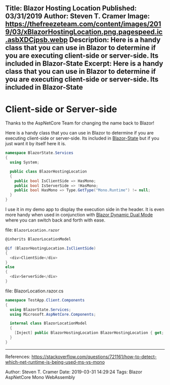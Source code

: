 Title: Blazor Hosting Location
Published: 03/31/2019
Author: Steven T. Cramer
Image: https://thefreezeteam.com/content/images/2019/03/xBlazorHostingLocation.png.pagespeed.ic.asbXDCjpsb.webp
Description: Here is a handy class that you can use in Blazor to determine if you are executing client-side or server-side. Its included in Blazor-State
Excerpt: Here is a handy class that you can use in Blazor to determine if you are executing client-side or server-side. Its included in Blazor-State
---
# Client-side or Server-side
Thanks to the AspNetCore Team for changing the name back to Blazor!

Here is a handy class that you can use in Blazor to determine if you are executing client-side or server-side. Its included in [Blazor-State](https://github.com/TimeWarpEngineering/blazor-state) but if you just want it by itself here it is.

```csharp
namespace BlazorState.Services
{
  using System;

  public class BlazorHostingLocation
  {
    public bool IsClientSide => HasMono;
    public bool IsServerSide => !HasMono;
    public bool HasMono => Type.GetType("Mono.Runtime") != null;
  }
}
```

I use it in my demo app to display the execution side in the header. It is even more handy when used in conjunction with [Blazor Dynamic Dual Mode](https://thefreezeteam.com/razor-components-dynamic-dual-mode/) where you can switch back and forth with ease. 

file: `BlazorLocation.razor`

```csharp
@inherits BlazorLocationModel

@if (BlazorHostingLocation.IsClientSide)
{
  <div>ClientSide</div>
}
else
{
  <div>ServerSide</div>
}
```

file: BlazorLocation.razor.cs

```csharp
namespace TestApp.Client.Components
{
  using BlazorState.Services;
  using Microsoft.AspNetCore.Components;

  internal class BlazorLocationModel
  {
    [Inject] public BlazorHostingLocation BlazorHostingLocation { get; set; }
  }
}

```

----

References:
https://stackoverflow.com/questions/721161/how-to-detect-which-net-runtime-is-being-used-ms-vs-mono

Author: Steven T. Cramer
Date: 2019-03-31 14:29:24
Tags: Blazor AspNetCore Mono WebAssembly
